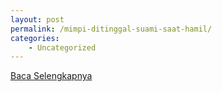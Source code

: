 ```yaml
---
layout: post
permalink: /mimpi-ditinggal-suami-saat-hamil/
categories:
    - Uncategorized
---
```


[Baca Selengkapnya](/10)